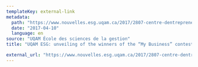 ```yaml
---
templateKey: external-link
metadata:
  path: "https://www.nouvelles.esg.uqam.ca/2017/2807-centre-dentrepreneuriat-esg-uqam-devoilement-laureats-concours-mon-entreprise"
  date: "2017-04-10"
  language: en
source: "UQAM École des sciences de la gestion"
title: "UQAM ESG: unveiling of the winners of the “My Business” contest (French Only)"

external_url: "https://www.nouvelles.esg.uqam.ca/2017/2807-centre-dentrepreneuriat-esg-uqam-devoilement-laureats-concours-mon-entreprise"
---
```

